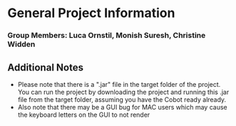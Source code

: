 # General Project Information
### Group Members: Luca Ornstil, Monish Suresh, Christine Widden

## Additional Notes
- Please note that there is a ".jar" file in the target folder of the project. You can run the project by downloading the project and running this .jar file from the target folder, assuming you have the Cobot ready already.
- Also note that there may be a GUI bug for MAC users which may cause the keyboard letters on the GUI to not render
